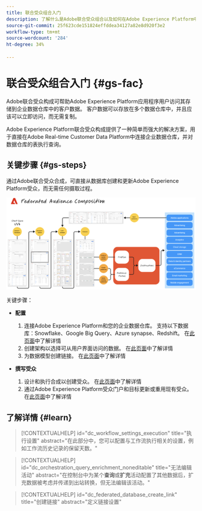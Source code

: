 ```yaml
---
title: 联合受众组合入门
description: 了解什么是Adobe联合受众组合以及如何在Adobe Experience Platform中使用它
source-git-commit: 25f623cde151824effddea34127a82e8d920f3e2
workflow-type: tm+mt
source-wordcount: '284'
ht-degree: 34%

---
```



# 联合受众组合入门 {#gs-fac}

Adobe联合受众构成可帮助Adobe Experience Platform应用程序用户访问其存储到企业数据仓库中的客户数据。 客户数据可以存放在多个数据仓库中，并且应该可以立即访问，而无需复制。

Adobe Experience Platform联合受众构成提供了一种简单而强大的解决方案，用于直接在Adobe Real-time Customer Data Platform中连接企业数据仓库，并对数据仓库的表执行查询。

## 关键步骤 {#gs-steps}

通过Adobe联合受众合成，可直接从数据库创建和更新Adobe Experience Platform受众，而无需任何摄取过程。

![关系图](assets/FAC-diagram.png)

关键步骤：

* **配置**

   1. 连接Adobe Experience Platform和您的企业数据仓库。
支持以下数据库：Snowflake、Google Big Query、Azure synapse、Redshift。
在[此页面](../connections/federated-db.md)中了解详情
   1. 创建架构以选择可从用户界面访问的数据。
在[此页面](../customer/schemas.md)中了解详情
   1. 为数据模型创建链接。
在[此页面](../data-management/gs-models.md)中了解详情

* **撰写受众**

   1. 设计和执行合成以创建受众。
在[此页面](../compositions/gs-compositions.md)中了解详情
   1. 通过Adobe Experience Platform受众门户和目标更新或重用现有受众。
在[此页面](../connections/destinations.md)中了解详情

## 了解详情 {#learn}

<!-- Workflow + Workflow activities-->



>[!CONTEXTUALHELP]
>id="dc_workflow_settings_execution"
>title="执行设置"
>abstract="在此部分中，您可以配置与工作流执行相关的设置，例如工作流历史记录的保留天数。"




>[!CONTEXTUALHELP]
>id="dc_orchestration_query_enrichment_noneditable"
>title="无法编辑活动"
>abstract="在控制台中为某个&#x200B;**查询**&#x200B;或&#x200B;**扩充**&#x200B;活动配置了其他数据后，扩充数据被考虑并传递到出站转换，但无法编辑该活动。"

<!-- Create a link -->

>[!CONTEXTUALHELP]
>id="dc_federated_database_create_link"
>title="创建链接"
>abstract="定义链接设置"
